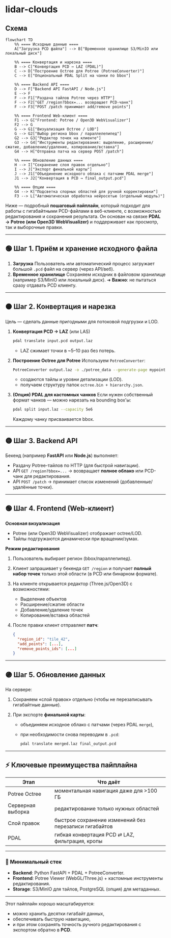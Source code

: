 # lidar-clouds

## Схема
```mermaid
flowchart TD
    %% ==== Исходные данные ====
    A["Загрузка PCD файла"] --> B["Временное хранилище S3/MinIO или локальный диск"]
    
    %% ==== Конвертация и нарезка ====
    B --> C["Конвертация PCD → LAZ (PDAL)"]
    C --> D["Построение Octree для Potree (PotreeConverter)"]
    C --> E["Опциональный PDAL Split на чанки по bbox"]
    
    %% ==== Backend API ====
    D --> F["Backend API FastAPI / Node.js"]
    E --> F
    F --> F1["Раздача тайлов Potree через HTTP"]
    F --> F2["GET /region?bbox=... возвращает PCD-чанк"]
    F --> F3["POST /patch принимает add/remove points"]
    
    %% ==== Frontend Web-клиент ====
    F1 --> G["Frontend: Potree / Open3D WebVisualizer"]
    F2 --> G
    G --> G1["Визуализация Octree / LOD"]
    G --> G2["Выбор региона bbox / параллелепипед"]
    G2 --> G3["Редактор точек на клиенте"]
    G3 --> G4["Инструменты редактирования: выделение, расширение/сжатие, добавление/удаление, копирование/вставка"]
    G4 --> H["Отправка патча на сервер POST /patch"]
    
    %% ==== Обновление данных ====
    H --> I["Сохранение слоя правок отдельно"]
    I --> J["Экспорт финальной карты"]
    J --> J1["Объединение исходного облака с патчами PDAL merge"]
    J1 --> J2["Конвертация в PCD → final_output.pcd"]
    
    %% ==== Опции ====
    G4 --> K["Подсветка спорных областей для ручной корректировки"]
    F3 --> L["Автоматическая обработка нейросетью (отдельный модуль)"]

```

Ниже — подробный **пошаговый пайплайн**, который подходит для работы с гигабайтными PCD-файлами в веб-клиенте, с возможностью редактирования и сохранения результата.
Он основан на связке **PDAL → Potree (или Open3D WebVisualizer)** и поддерживает как просмотр, так и выборочные правки.

---

## 🟢 Шаг 1. Приём и хранение исходного файла

1. **Загрузка**
   Пользователь или автоматический процесс загружает большой `.pcd` файл на сервер (через API/веб).
2. **Временное хранилище**
   Сохраняем исходник в файловом хранилище (например S3/MinIO или локальный диск).
   ➜ **Важно**: не пытаться сразу отдавать PCD клиенту.

---

## 🟠 Шаг 2. Конвертация и нарезка

Цель — сделать данные пригодными для потоковой подгрузки и LOD.

1. **Конвертация PCD → LAZ** (или LAS)

   ```bash
   pdal translate input.pcd output.laz
   ```

   * LAZ сжимает точки в \~5–10 раз без потерь.
2. **Построение Octree для Potree**
   Используем `PotreeConverter`:

   ```bash
   PotreeConverter output.laz -o ./potree_data --generate-page mypointcloud
   ```

   * создаются тайлы и уровни детализации (LOD).
   * получаем структуру папок `octree.bin + hierarchy.json`.
3. **(Опция) PDAL для кастомных чанков**
   Если нужен собственный формат чанков — можно нарезать на bounding box'ы:

   ```bash
   pdal split input.laz --capacity 5e6
   ```

   Каждому чанку присваивается bbox.

---

## 🟡 Шаг 3. Backend API

Бекенд (например **FastAPI** или **Node.js**) выполняет:

* Раздачу Potree-тайлов по HTTP (для быстрой навигации).
* API `GET /region?bbox=...` → возвращает **полное облако** или PCD-чанк для редактирования.
* API `POST /patch` → принимает список изменений (добавленные/удалённые точки).

---

## 🟢 Шаг 4. Frontend (Web-клиент)

**Основная визуализация**

* Potree (или Open3D WebVisualizer) отображает octree/LOD.
* Тайлы подгружаются динамически при вращении/зумах.

**Режим редактирования**

1. Пользователь выбирает регион (bbox/параллепипед).
2. Клиент запрашивает у бекенда `GET /region` и получает **полный набор точек** только этой области (в PCD или бинарном формате).
3. На клиенте открывается редактор (Three.js/Open3D) с возможностями:

   * Выделение объектов
   * Расширение/сжатие области
   * Добавление/удаление точек
   * Копирование/вставка областей
4. После правки клиент отправляет **патч**:

   ```json
   {
     "region_id": "tile_42",
     "add_points": [...],
     "remove_points_ids": [...]
   }
   ```

---

## 🟣 Шаг 5. Обновление данных

На сервере:

1. Сохраняем «слой правок» отдельно (чтобы не перезаписывать гигабайтные данные).
2. При экспорте **финальной карты**:

   * объединяем исходное облако с патчами (через PDAL `merge`),
   * при необходимости снова переводим в `.pcd`:

     ```bash
     pdal translate merged.laz final_output.pcd
     ```

---

## ⚡ Ключевые преимущества пайплайна

| Этап              | Что даёт                                               |
| ----------------- | ------------------------------------------------------ |
| Potree Octree     | моментальная навигация даже для >100 ГБ                |
| Серверная выборка | редактирование только нужных областей                  |
| Слой правок       | быстрое сохранение изменений без перезаписи гигабайтов |
| PDAL              | гибкая конвертация PCD ⇄ LAZ, фильтрация, кропы        |

---

### 🔑 Минимальный стек

* **Backend**: Python FastAPI + PDAL + PotreeConverter.
* **Frontend**: Potree Viewer (WebGL/Three.js) + кастомные инструменты редактирования.
* **Storage**: S3/MinIO для тайлов, PostgreSQL (опция) для метаданных.

---

Этот пайплайн хорошо масштабируется:

* можно хранить десятки гигабайт данных,
* обеспечивать быструю навигацию,
* и при этом сохранять точность ручного редактирования с экспортом обратно в **PCD**.
